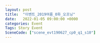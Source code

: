 ```yaml
---
layout: post
title:  "이벤트_2019여름_0화_오프닝"
date:   2022-01-05 09:00:00 +0000
categories: Event
Tags: Story Event
SceneCode: ["scene_evt190627_cp0_q1_s10"]
---
```

